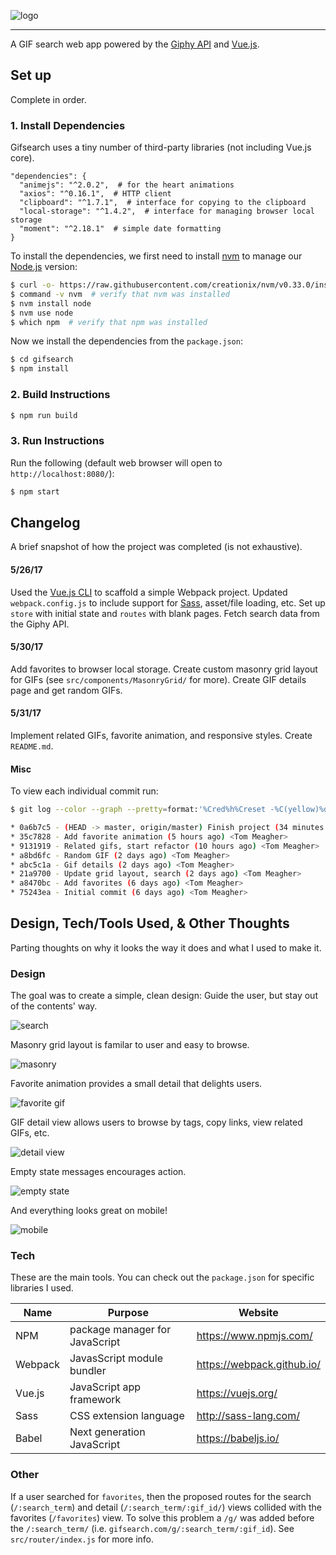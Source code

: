 ![logo](screenshots/logo.png)

---

A GIF search web app powered by the [Giphy API](https://github.com/Giphy/GiphyAPI) and [Vue.js](http://vuejs.org/).

## Set up

Complete in order.

### 1. Install Dependencies

Gifsearch uses a tiny number of third-party libraries (not including Vue.js core).

```
"dependencies": {
  "animejs": "^2.0.2",  # for the heart animations
  "axios": "^0.16.1",  # HTTP client
  "clipboard": "^1.7.1",  # interface for copying to the clipboard
  "local-storage": "^1.4.2",  # interface for managing browser local storage
  "moment": "^2.18.1"  # simple date formatting
}
```

To install the dependencies, we first need to install [nvm](https://github.com/creationix/nvm) to manage our [Node.js](https://nodejs.org/en/) version:

```bash
$ curl -o- https://raw.githubusercontent.com/creationix/nvm/v0.33.0/install.sh | bash
$ command -v nvm  # verify that nvm was installed
$ nvm install node
$ nvm use node
$ which npm  # verify that npm was installed
```

Now we install the dependencies from the `package.json`:

```bash
$ cd gifsearch
$ npm install
```

### 2. Build Instructions

```bash
$ npm run build
```

### 3. Run Instructions

Run the following (default web browser will open to `http://localhost:8080/`):

```bash
$ npm start
```

## Changelog

A brief snapshot of how the project was completed (is not exhaustive).

#### 5/26/17

Used the [Vue.js CLI](https://github.com/vuejs/vue-cli) to scaffold a simple Webpack project. Updated `webpack.config.js` to include support for [Sass](http://sass-lang.com/), asset/file loading, etc. Set up `store` with initial state and `routes` with blank pages. Fetch search data from the Giphy API.

#### 5/30/17

Add favorites to browser local storage. Create custom masonry grid layout for GIFs (see `src/components/MasonryGrid/` for more). Create GIF details page and get random GIFs.

#### 5/31/17

Implement related GIFs, favorite animation, and responsive styles. Create `README.md`.

#### Misc

To view each individual commit run:

```bash
$ git log --color --graph --pretty=format:'%Cred%h%Creset -%C(yellow)%d%Creset %s %Cgreen(%cr) %C(bold blue)<%an>%Creset' --abbrev-commit

* 0a6b7c5 - (HEAD -> master, origin/master) Finish project (34 minutes ago) <Tom Meagher>
* 35c7828 - Add favorite animation (5 hours ago) <Tom Meagher>
* 9131919 - Related gifs, start refactor (10 hours ago) <Tom Meagher>
* a8bd6fc - Random GIF (2 days ago) <Tom Meagher>
* abc5c1a - Gif details (2 days ago) <Tom Meagher>
* 21a9700 - Update grid layout, search (2 days ago) <Tom Meagher>
* a8470bc - Add favorites (6 days ago) <Tom Meagher>
* 75243ea - Initial commit (6 days ago) <Tom Meagher>
```

## Design, Tech/Tools Used, & Other Thoughts

Parting thoughts on why it looks the way it does and what I used to make it.

### Design

The goal was to create a simple, clean design: Guide the user, but stay out of the contents' way.

![search](screenshots/01.png)

Masonry grid layout is familar to user and easy to browse.

![masonry](screenshots/02.png)

Favorite animation provides a small detail that delights users.

![favorite gif](screenshots/fav.gif)

GIF detail view allows users to browse by tags, copy links, view related GIFs, etc.

![detail view](screenshots/03.png)

Empty state messages encourages action.

![empty state](screenshots/04.png)

And everything looks great on mobile!

![mobile](screenshots/mobile.png)

### Tech

These are the main tools. You can check out the `package.json` for specific libraries I used.

| Name | Purpose | Website |
| -- | -- | -- |
| NPM | package manager for JavaScript | https://www.npmjs.com/ |
| Webpack | JavasScript module bundler | https://webpack.github.io/ |
| Vue.js | JavaScript app framework | https://vuejs.org/ |
| Sass | CSS extension language | http://sass-lang.com/ |
| Babel | Next generation JavaScript | https://babeljs.io/ |

### Other

If a user searched for `favorites`, then the proposed routes for the search (`/:search_term`) and detail (`/:search_term/:gif_id/`) views collided with the favorites (`/favorites`) view. To solve this problem a `/g/` was added before the `/:search_term/` (i.e. `gifsearch.com/g/:search_term/:gif_id`). See `src/router/index.js` for more info.
